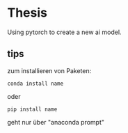 # Thesis

Using pytorch to create a new ai model.


## tips

zum installieren von Paketen:

    conda install name

oder

    pip install name


geht nur über "anaconda prompt"
